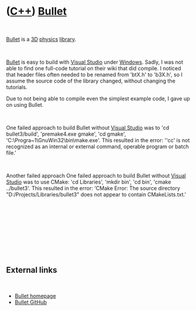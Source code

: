 



 

 

 

 

 

([C++](Cpp.md)) [Bullet](CppBullet.md)
========================================

 

[Bullet](CppBullet.md) is a [3D](Cpp3d.md) [physics](CppPhysics.md)
[library](CppLibrary.md).

 

[Bullet](CppBullet.md) is easy to build with [Visual
Studio](CppVisualStudio.md) under [Windows](CppWindows.md). Sadly, I
was not able to find one full-code tutorial on their wiki that did
compile. I noticed that header files often needed to be renamed from
'btX.h' to 'b3X.h', so I assume the source code of the library changed,
without changing the tutorials.

Due to not being able to compile even the simplest example code, I gave
up on using Bullet.

 

One failed approach to build Bullet without [Visual
Studio](CppVisualStudio.md) was to 'cd bullet3/build', 'premake4.exe
gmake', 'cd gmake', 'C:\\Progra\~1\\GnuWin32\\bin\\make.exe'. This
resulted in the error: ''cc' is not recognized as an internal or
external command, operable program or batch file.'

 

Another failed approach One failed approach to build Bullet without
[Visual Studio](CppVisualStudio.md) was to use CMake: 'cd Libraries',
'mkdir bin', 'cd bin', 'cmake ../bullet3'. This resulted in the error:
'CMake Error: The source directory "D:/Projects/Libraries/bullet3" does
not appear to contain CMakeLists.txt.'

 

 

 

 

 

External links
--------------

 

-   [Bullet homepage](http://bulletphysics.org)
-   [Bullet GitHub](https://github.com/erwincoumans/bullet3)

 

 

 

 

 





 



